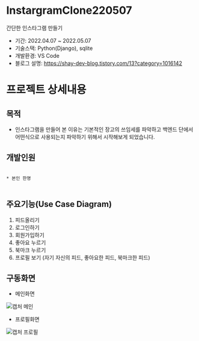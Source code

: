 # InstargramClone220507
간단한 인스타그램 만들기

* 기간: 2022.04.07 ~ 2022.05.07
* 기술스택: Python(Django), sqlite
* 개발환경: VS Code
* 블로그 설명: https://shay-dev-blog.tistory.com/13?category=1016142


프로젝트 상세내용
=============
목적
-------------
* 인스타그램을 만들어 본 이유는 기본적인 장고의 쓰임세를 파악하고 백엔드 단에서 어떤식으로 사용되는지 파악하기 위해서 시작해보게 되었습니다.


개발인원
-------------
<pre>
<code>
* 본인 한명
</code>
</pre>


주요기능(Use Case Diagram)
-------------
1. 피드올리기
2. 로그인하기
3. 회원가입하기
4. 좋아요 누르기
5. 북마크 누르기
6. 프로필 보기 (자기 자신의 피드, 좋아요한 피드, 북마크한 피드)


구동화면
-------------
* 메인화면

![캡처 메인](https://user-images.githubusercontent.com/63482037/167849112-706877aa-9bdd-4854-b268-2af1cb30bb4b.PNG)


* 프로필화면

![캡처 프로필](https://user-images.githubusercontent.com/63482037/167849166-02f900d5-6a5c-49d5-81cf-36fbc37ad5c1.PNG)

